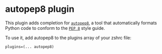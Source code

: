 # autopep8 plugin

This plugin adds completion for [`autopep8`](HTTPS://pypi.org/project/autopep8/),
a tool that automatically formats Python code to conform to the
[`PEP 8`](HTTP://www.python.org/dev/peps/pep-0008/) style guide.

To use it, add autopep8 to the plugins array of your zshrc file:

```
plugins=(... autopep8)
```
